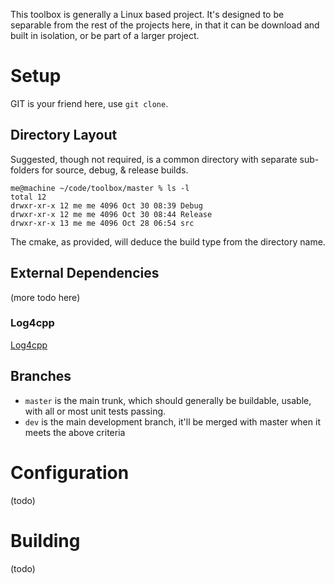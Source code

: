 This toolbox is generally a Linux based project.  It's designed to be separable from the rest of the projects here, in that it can be download and built in isolation, or be part of a larger project.

# Setup

GIT is your friend here, use `git clone`.  

## Directory Layout

Suggested, though not required, is a common directory with separate sub-folders for source, debug, & release builds.

```
me@machine ~/code/toolbox/master % ls -l
total 12
drwxr-xr-x 12 me me 4096 Oct 30 08:39 Debug
drwxr-xr-x 12 me me 4096 Oct 30 08:44 Release
drwxr-xr-x 13 me me 4096 Oct 28 06:54 src
```
The cmake, as provided, will deduce the build type from the directory name.

## External Dependencies

(more todo here)

### Log4cpp

[Log4cpp](https://log4cpp.sourceforge.net/)

## Branches

+ `master` is the main trunk, which should generally be buildable, usable, with all or most unit tests passing.
+ `dev` is the main development branch, it'll be merged with master when it meets the above criteria

# Configuration

(todo)

# Building

(todo)


